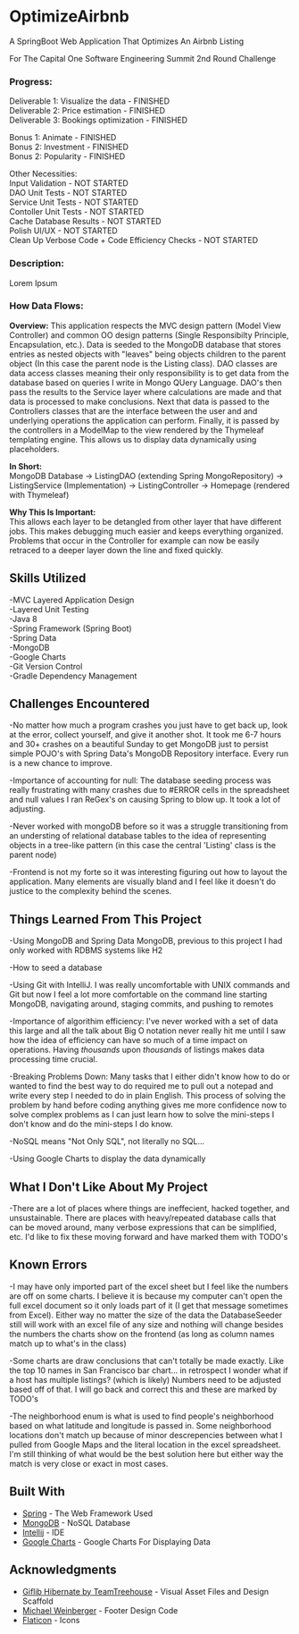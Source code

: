 # OptimizeAirbnb <br>
A SpringBoot Web Application That Optimizes An Airbnb Listing <br>

For The Capital One Software Engineering Summit 2nd Round Challenge <br>

### Progress:
Deliverable 1: Visualize the data - FINISHED </br>
Deliverable 2: Price estimation - FINISHED </br>
Deliverable 3: Bookings optimization - FINISHED </br>

Bonus 1: Animate - FINISHED </br>
Bonus 2: Investment - FINISHED </br>
Bonus 2: Popularity - FINISHED </br>

Other Necessities: </br>
Input Validation - NOT STARTED </br>
DAO Unit Tests - NOT STARTED </br>
Service Unit Tests - NOT STARTED </br>
Contoller Unit Tests - NOT STARTED </br>
Cache Database Results - NOT STARTED </br>
Polish UI/UX - NOT STARTED </br>
Clean Up Verbose Code + Code Efficiency Checks - NOT STARTED </br>

### Description:
Lorem Ipsum

### How Data Flows:
**Overview:** This application respects the MVC design pattern (Model View Controller) and common OO design patterns (Single Responsibilty Principle, Encapsulation, etc.). Data is seeded to the MongoDB database that stores entries as nested objects with "leaves" being objects children to the parent object (In this case the parent node is the Listing class). DAO classes are data access classes meaning their only responsibility is to get data from the database based on queries I write in Mongo QUery Language. DAO's then pass the results to the Service layer where calculations are made and that data is processed to make conclusions. Next that data is passed to the Controllers classes that are the interface between the user and and underlying operations the application can perform. Finally, it is passed by the controllers in a ModelMap to the view rendered by the Thymeleaf templating engine. This allows us to display data dynamically using placeholders. </br>

**In Short:** </br>
MongoDB Database -> ListingDAO (extending Spring MongoRepository) -> ListingService (Implementation) -> ListingController -> Homepage (rendered with Thymeleaf)

**Why This Is Important:** </br>
This allows each layer to be detangled from other layer that have different jobs. This makes debugging much easier and keeps everything organized. Problems that occur in the Controller for example can now be easily retraced to a deeper layer down the line and fixed quickly.

## Skills Utilized </br>
-MVC Layered Application Design </br>
-Layered Unit Testing </br>
-Java 8 </br>
-Spring Framework (Spring Boot)</br>
-Spring Data </br>
-MongoDB </br>
-Google Charts </br>
-Git Version Control </br>
-Gradle Dependency Management </br>

## Challenges Encountered </br>
-No matter how much a program crashes you just have to get back up, look at the error, collect yourself, and
give it another shot. It took me 6-7 hours and 30+ crashes on a beautiful Sunday to get MongoDB just to
persist simple POJO's with Spring Data's MongoDB Repository interface. Every run is a new chance to improve. </br>

-Importance of accounting for null: The database seeding process was really frustrating with many crashes due to
#ERROR cells in the spreadsheet and null values I ran ReGex's on causing Spring to blow up. It took a lot of adjusting. </br>

-Never worked with mongoDB before so it was a struggle transitioning from an understing of relational database tables
to the idea of representing objects in a tree-like pattern (in this case the central 'Listing' class is the parent node) </br>

-Frontend is not my forte so it was interesting figuring out how to layout the application. Many elements are visually bland and I feel like it doesn't do justice to the complexity behind the scenes. </br>

## Things Learned From This Project </br>
-Using MongoDB and Spring Data MongoDB, previous to this project I had only worked with RDBMS systems like H2 </br>

-How to seed a database </br>

-Using Git with IntelliJ. I was really uncomfortable with UNIX commands and Git but now I feel a lot more
comfortable on the command line starting MongoDB, navigating around, staging commits, and pushing to remotes </br>

-Importance of algorithim efficiency: I've never worked with a set of data this large and all the talk about
Big O notation never really hit me until I saw how the idea of efficiency can have so much of a time impact on
operations. Having *thousands* upon *thousands* of listings makes data processing time crucial.</br>

-Breaking Problems Down: Many tasks that I either didn't know how to do or wanted to find the best way to do required me to pull out a notepad and write every step I needed to do in plain English. This process of solving the problem by hand before coding anything gives me more confidence now to solve complex problems as I can just learn how to solve the mini-steps I don't know and do the mini-steps I do know. </br>

-NoSQL means "Not Only SQL", not literally no SQL... </br>

-Using Google Charts to display the data dynamically </br>

## What I Don't Like About My Project </br>
-There are a lot of places where things are ineffecient, hacked together, and unsustainable. There are places with heavy/repeated database calls that can be moved around, many verbose expressions that can be simplified, etc. I'd like to fix these moving forward and have marked them with TODO's </br>

## Known Errors </br>
-I may have only imported part of the excel sheet but I feel like the numbers are off on some charts. I believe
it is because my computer can't open the full excel document so it only loads part of it (I get that message sometimes
from Excel). Either way no matter the size of the data the DatabaseSeeder still will work with an excel file of any size
and nothing will change besides the numbers the charts show on the frontend (as long as column names match up to what's
in the class) </br>

-Some charts are draw conclusions that can't totally be made exactly. Like the top 10 names in San Francisco bar chart...
in retrospect I wonder what if a host has multiple listings? (which is likely) Numbers need to be adjusted based off of
that. I will go back and correct this and these are marked by TODO's</br>

-The neighborhood enum is what is used to find people's neighborhood based on what latitude and longitude is passed in. Some neighborhood locations don't match up because of minor descrepencies between what I pulled from Google Maps and the literal location in the excel spreadsheet. I'm still thinking of what would be the best solution here but either way the match is very close or exact in most cases. </br>

## Built With

* [Spring](https://spring.io/) - The Web Framework Used
* [MongoDB](https://www.mongodb.com/) - NoSQL Database
* [Intellij](https://www.jetbrains.com/idea/) - IDE
* [Google Charts](https://developers.google.com/chart/) - Google Charts For Displaying Data

## Acknowledgments
* [Giflib Hibernate by TeamTreehouse](https://github.com/treehouse/giflib-hibernate) - Visual Asset Files and Design Scaffold
* [Michael Weinberger](https://github.com/mwein99) - Footer Design Code
* [Flaticon](https://www.flaticon.com/) - Icons
